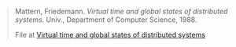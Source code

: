 > Mattern, Friedemann. _Virtual time and global states of distributed systems_. Univ., Department of Computer Science, 1988.
> 
> File at [Virtual time and global states of distributed systems](../../../paper/Virtual%20Time%20and%20Global%20States%20of%20Distributed%20Systems.pdf)